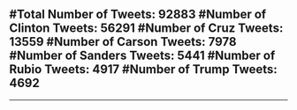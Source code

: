 #Total Number of Tweets: 92883 
#Number of Clinton Tweets: 56291
#Number of Cruz Tweets: 13559
#Number of Carson Tweets: 7978
#Number of Sanders Tweets: 5441
#Number of Rubio Tweets: 4917
#Number of Trump Tweets: 4692
---
---
